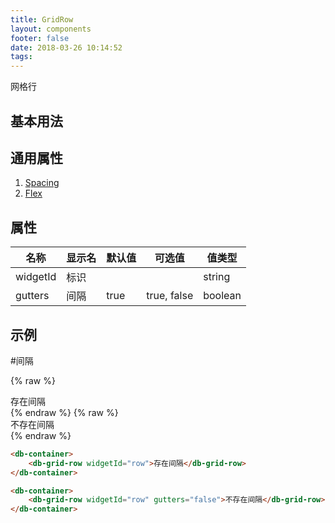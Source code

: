 ```yaml
---
title: GridRow
layout: components
footer: false
date: 2018-03-26 10:14:52
tags:
---
```


网格行

## 基本用法

## 通用属性

1. [Spacing](../Utilities/Spacing.html)
1. [Flex](../Utilities/Flex.html)

## 属性

| 名称  | 显示名 | 默认值 | 可选值 |值类型 |
| ----- | ------ | ----- | ----- | --------- |
| widgetId | 标识 | | | string |
| gutters | 间隔 | true | true, false| boolean |

## 示例

#间隔

{% raw %}
<div class="container">
    <div id="row" class="row bg-primary text-dark border">
        <div class="col">存在间隔</div>
    </div>
</div>
{% endraw %}
{% raw %}
<div class="container text-dark">
    <div id="row" class="row no-gutters bg-primary text-dark border">
        <div class="col">不存在间隔</div>
    </div>
</div>
{% endraw %}

```html
<db-container>
    <db-grid-row widgetId="row">存在间隔</db-grid-row>
</db-container>
```
```html
<db-container>
    <db-grid-row widgetId="row" gutters="false">不存在间隔</db-grid-row>
</db-container>
```

